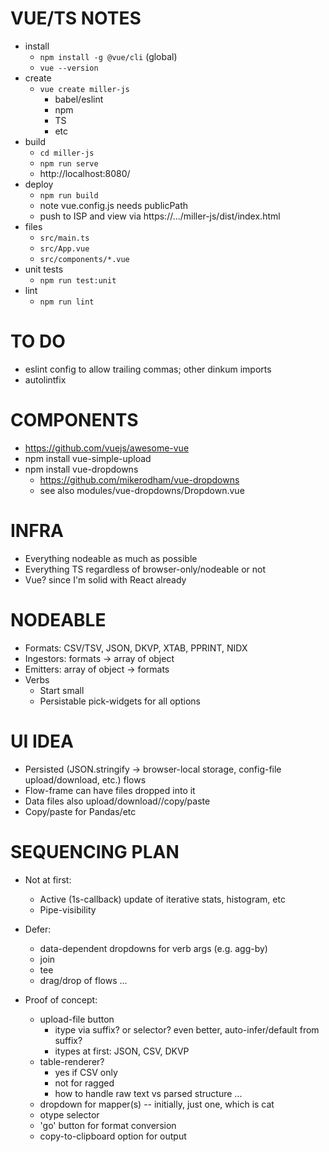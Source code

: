 # VUE/TS NOTES

* install
  * `npm install -g @vue/cli` (global)
  * `vue --version`
* create
  * `vue create miller-js`
    * babel/eslint
    * npm
    * TS
    * etc
* build
  * `cd miller-js`
  * `npm run serve`
  * http://localhost:8080/
* deploy
  * `npm run build`
  * note vue.config.js needs publicPath
  * push to ISP and view via https://.../miller-js/dist/index.html
* files
  * `src/main.ts`
  * `src/App.vue`
  * `src/components/*.vue`
* unit tests
  * `npm run test:unit`
* lint
  * `npm run lint`

# TO DO
* eslint config to allow trailing commas; other dinkum imports
* autolintfix

# COMPONENTS

* https://github.com/vuejs/awesome-vue
* npm install vue-simple-upload
* npm install vue-dropdowns
  * https://github.com/mikerodham/vue-dropdowns
  * see also modules/vue-dropdowns/Dropdown.vue

# INFRA

* Everything nodeable as much as possible
* Everything TS regardless of browser-only/nodeable or not
* Vue? since I'm solid with React already

# NODEABLE

* Formats: CSV/TSV, JSON, DKVP, XTAB, PPRINT, NIDX
* Ingestors: formats -> array of object
* Emitters: array of object -> formats
* Verbs
  - Start small
  - Persistable pick-widgets for all options

# UI IDEA

* Persisted (JSON.stringify -> browser-local storage, config-file upload/download, etc.) flows
* Flow-frame can have files dropped into it
* Data files also upload/download//copy/paste
* Copy/paste for Pandas/etc

# SEQUENCING PLAN

* Not at first:
  - Active (1s-callback) update of iterative stats, histogram, etc
  - Pipe-visibility

* Defer:
  - data-dependent dropdowns for verb args (e.g. agg-by)
  - join
  - tee
  - drag/drop of flows ...

* Proof of concept:
  * upload-file button
    - itype via suffix? or selector? even better, auto-infer/default from suffix?
    - itypes at first: JSON, CSV, DKVP
  * table-renderer?
    - yes if CSV only
    - not for ragged
    - how to handle raw text vs parsed structure ...
  * dropdown for mapper(s) -- initially, just one, which is cat
  * otype selector
  * 'go' button for format conversion
  * copy-to-clipboard option for output

